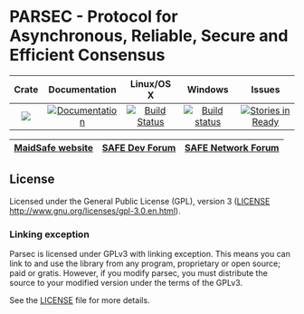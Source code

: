 # PARSEC - Protocol for Asynchronous, Reliable, Secure and Efficient Consensus

|Crate|Documentation|Linux/OS X|Windows|Issues|
|:---:|:-----------:|:--------:|:-----:|:----:|
|[![](http://meritbadge.herokuapp.com/parsec)](https://crates.io/crates/parsec)|[![Documentation](https://docs.rs/parsec/badge.svg)](https://docs.rs/parsec)|[![Build Status](https://travis-ci.org/maidsafe/parsec.svg?branch=master)](https://travis-ci.org/maidsafe/parsec)|[![Build status](https://ci.appveyor.com/api/projects/status/1wmc7pj8fx77lywy/branch/master?svg=true)](https://ci.appveyor.com/project/MaidSafe-QA/parsec/branch/master)|[![Stories in Ready](https://badge.waffle.io/maidsafe/parsec.png?label=ready&title=Ready)](https://waffle.io/maidsafe/parsec)|

| [MaidSafe website](https://maidsafe.net) | [SAFE Dev Forum](https://forum.safedev.org) | [SAFE Network Forum](https://safenetforum.org) |
|:----------------------------------------:|:-------------------------------------------:|:----------------------------------------------:|

## License

Licensed under the General Public License (GPL), version 3 ([LICENSE](LICENSE) http://www.gnu.org/licenses/gpl-3.0.en.html).

### Linking exception

Parsec is licensed under GPLv3 with linking exception. This means you can link to and use the library from any program, proprietary or open source; paid or gratis. However, if you modify parsec, you must distribute the source to your modified version under the terms of the GPLv3.

See the [LICENSE](LICENSE) file for more details.
